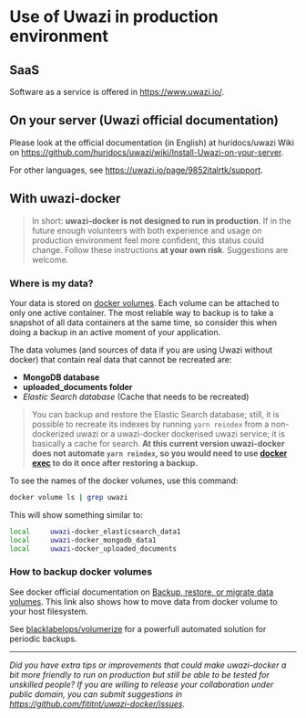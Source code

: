# Use of Uwazi in production environment
<!--
> Disclaimer: [uwazi-docker](https://github.com/fititnt/uwazi-docker) can make it
easy for an unskilled person to test [Uwazi](https://www.uwazi.io/) and, at best,
in the hands of someone with a knowledge of docker/databases and free time, be a
reference base to use for a small deployment **at your own risk**. The Uwazi
itself (the software, without the full stack with Mongodb and ElasticSearch on
this dockerized version) are production-ready, safe to use on your organization.
-->

## SaaS
Software as a service is offered in <https://www.uwazi.io/>.

## On your server (Uwazi official documentation)

Please look at the official documentation (in English) at huridocs/uwazi Wiki on
<https://github.com/huridocs/uwazi/wiki/Install-Uwazi-on-your-server>.

For other languages, see <https://uwazi.io/page/9852italrtk/support>.

## With uwazi-docker
> In short: **uwazi-docker is not designed to run in production**. If in the
future enough volunteers with both experience and usage on production
environment feel more confident, this status could change. Follow these
instructions **at your own risk**. Suggestions are welcome.

### Where is my data?
Your data is stored on [docker volumes](https://docs.docker.com/storage/volumes/).
Each volume can be attached to only one active container. The most reliable way
to backup is to take a snapshot of all data containers at the same time, so consider this
when doing a backup in an active moment of your application.

The data volumes (and sources of data if you are using Uwazi without docker)
that contain real data that cannot be recreated are:

- **MongoDB database**
- **uploaded_documents folder**
- _Elastic Search database_ (Cache that needs to be recreated)

> You can backup and restore the Elastic Search database; still, it is possible
to recreate its indexes by running `yarn reindex` from a non-dockerized
uwazi or a uwazi-docker dockerised uwazi service; it is basically a cache for search.
**At this current version uwazi-docker does not automate `yarn reindex`, so
you would need to use [docker exec](https://docs.docker.com/engine/reference/commandline/exec/)
to do it once after restoring a backup.**


To see the names of the docker volumes, use this command:

```sh
docker volume ls | grep uwazi
```
This will show something similar to:
```sh
local     uwazi-docker_elasticsearch_data1
local     uwazi-docker_mongodb_data1
local     uwazi-docker_uploaded_documents
```

### How to backup docker volumes

See docker official documentation on [Backup, restore, or migrate data volumes](https://docs.docker.com/storage/volumes/#backup-restore-or-migrate-data-volumes).
This link also shows how to move data from docker volume to your host
filesystem.

See [blacklabelops/volumerize](https://github.com/blacklabelops/volumerize) for
a powerfull automated solution for periodic backups.

----

_Did you have extra tips or improvements that could make uwazi-docker a bit more
friendly to run on production but still be able to be tested for unskilled
people? If you are willing to release your collaboration under public domain,
you can submit suggestions in <https://github.com/fititnt/uwazi-docker/issues>._
